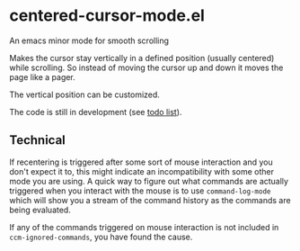 # centered-cursor-mode.el
An emacs minor mode for smooth scrolling

Makes the cursor stay vertically in a defined position (usually centered) while scrolling. So instead of moving the cursor up and down it moves the page like a pager.

The vertical position can be customized. 

The code is still in development (see [todo list](TODO.md)).


## Technical

If recentering is triggered after some sort of mouse interaction and you don't
expect it to, this might indicate an incompatibility with some other mode you
are using. A quick way to figure out what commands are actually triggered when
you interact with the mouse is to use `command-log-mode` which will show you a
stream of the command history as the commands are being evaluated.

If any of the commands triggered on mouse interaction is not included in
`ccm-ignored-commands`, you have found the cause.
